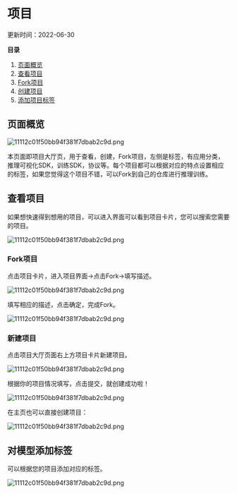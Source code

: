 # 项目

更新时间：2022-06-30

**目录**

1. [页面概览]()
2. [查看项目]()
3. [Fork项目]()
4. [创建项目]()
5. [添加项目标签]()

## 页面概览

![11112c01f50bb94f381f7dbab2c9d.png](https://obs-xihe-beijing4-test.obs.cn-north-4.myhuaweicloud.com/xihe-img/%E9%A1%B9%E7%9B%AE%E5%9B%BE%E7%89%87/WechatIMG1032.png)

本页面即项目大厅页，用于查看，创建，Fork项目，左侧是标签，有应用分类，推理可视化SDK，训练SDK，协议等。每个项目都可以根据对应的特点设置相应的标签，如果您觉得这个项目不错，可以Fork到自己的仓库进行推理训练。

## 查看项目

如果想快速得到想用的项目，可以进入界面可以看到项目卡片，您可以搜索您需要的项目。

![11112c01f50bb94f381f7dbab2c9d.png](https://obs-xihe-beijing4-test.obs.cn-north-4.myhuaweicloud.com/xihe-img/%E9%A1%B9%E7%9B%AE%E5%9B%BE%E7%89%87/WechatIMG1031.png)

### Fork项目

点击项目卡片，进入项目界面->点击Fork->填写描述。

![11112c01f50bb94f381f7dbab2c9d.png](https://obs-xihe-beijing4-test.obs.cn-north-4.myhuaweicloud.com/xihe-img/%E9%A1%B9%E7%9B%AE%E5%9B%BE%E7%89%87/WechatIMG1027.png)

填写相应的描述，点击确定，完成Fork。

![11112c01f50bb94f381f7dbab2c9d.png](https://obs-xihe-beijing4-test.obs.cn-north-4.myhuaweicloud.com/xihe-img/%E9%A1%B9%E7%9B%AE%E5%9B%BE%E7%89%87/WechatIMG1028.png)

### 新建项目

点击项目大厅页面右上方项目卡片新建项目。

![11112c01f50bb94f381f7dbab2c9d.png](https://obs-xihe-beijing4-test.obs.cn-north-4.myhuaweicloud.com/xihe-img/%E9%A1%B9%E7%9B%AE%E5%9B%BE%E7%89%87/WechatIMG1035.png)

根据你的项目情况填写，点击提交，就创建成功啦！

![11112c01f50bb94f381f7dbab2c9d.png](https://obs-xihe-beijing4-test.obs.cn-north-4.myhuaweicloud.com/xihe-img/%E9%A1%B9%E7%9B%AE%E5%9B%BE%E7%89%87/WechatIMG1021.png)

在主页也可以直接创建项目：

![11112c01f50bb94f381f7dbab2c9d.png](https://obs-xihe-beijing4-test.obs.cn-north-4.myhuaweicloud.com/xihe-img/%E9%A1%B9%E7%9B%AE%E5%9B%BE%E7%89%87/WechatIMG1017.png)

## 对模型添加标签

可以根据您的项目添加对应的标签。

![11112c01f50bb94f381f7dbab2c9d.png](https://obs-xihe-beijing4-test.obs.cn-north-4.myhuaweicloud.com/xihe-img/%E9%A1%B9%E7%9B%AE%E5%9B%BE%E7%89%87/WechatIMG1034.png)